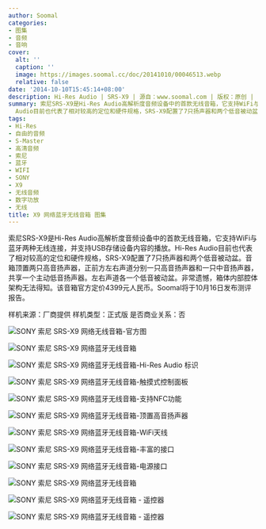 ```yaml
---
author: Soomal
categories:
- 图集
- 音频
- 音响
cover:
  alt: ''
  caption: ''
  image: https://images.soomal.cc/doc/20141010/00046513.webp
  relative: false
date: '2014-10-10T15:45:14+08:00'
description: Hi-Res Audio | SRS-X9 | 源自：www.soomal.com | 版权：原创 |  平均/总评分：10.00/30
summary: 索尼SRS-X9是Hi-Res Audio高解析度音频设备中的首款无线音箱，它支持WiFi与蓝牙两种无线连接，并支持USB存储设备内容的播放。Hi-Res
  Audio目前也代表了相对较高的定位和硬件规格，SRS-X9配置了7只扬声器和两个低音被动盆。该音箱官方定价4399元人民币。Soomal将于10月16日发布测评报告。
tags:
- Hi-Res
- 自由的音频
- S-Master
- 高清音频
- 索尼
- 蓝牙
- WIFI
- SONY
- X9
- 无线音频
- 数字功放
- 无线
title: X9 网络蓝牙无线音箱 图集
---
```


索尼SRS-X9是Hi-Res Audio高解析度音频设备中的首款无线音箱，它支持WiFi与蓝牙两种无线连接，并支持USB存储设备内容的播放。Hi-Res Audio目前也代表了相对较高的定位和硬件规格，SRS-X9配置了7只扬声器和两个低音被动盆。音箱顶置两只高音扬声器，正前方左右声道分别一只高音扬声器和一只中音扬声器，共享一个主动低音扬声器。左右声道各一个低音被动盆。非常遗憾，箱体内部腔体架构无法得知。该音箱官方定价4399元人民币。Soomal将于10月16日发布测评报告。

样机来源：厂商提供
样机类型：正式版
是否商业关系：否

![SONY 索尼 SRS-X9 网络无线音箱-官方图](https://images.soomal.cc/doc/20141010/00046513.webp)




![SONY 索尼 SRS-X9 网络蓝牙无线音箱](https://images.soomal.cc/doc/20141010/00046514.webp)




![SONY 索尼 SRS-X9 网络蓝牙无线音箱-Hi-Res Audio 标识](https://images.soomal.cc/doc/20141010/00046515.webp)




![SONY 索尼 SRS-X9 网络蓝牙无线音箱-触摸式控制面板](https://images.soomal.cc/doc/20141010/00046516.webp)




![SONY 索尼 SRS-X9 网络蓝牙无线音箱-支持NFC功能](https://images.soomal.cc/doc/20141010/00046517.webp)




![SONY 索尼 SRS-X9 网络蓝牙无线音箱-顶置高音扬声器](https://images.soomal.cc/doc/20141010/00046518.webp)




![SONY 索尼 SRS-X9 网络蓝牙无线音箱-WiFi天线](https://images.soomal.cc/doc/20141010/00046519.webp)




![SONY 索尼 SRS-X9 网络蓝牙无线音箱-丰富的接口](https://images.soomal.cc/doc/20141010/00046520.webp)




![SONY 索尼 SRS-X9 网络蓝牙无线音箱-电源接口](https://images.soomal.cc/doc/20141010/00046521.webp)




![SONY 索尼 SRS-X9 网络蓝牙无线音箱](https://images.soomal.cc/doc/20141010/00046522.webp)




![SONY 索尼 SRS-X9 网络蓝牙无线音箱 - 遥控器](https://images.soomal.cc/doc/20141010/00046525.webp)




![SONY 索尼 SRS-X9 网络蓝牙无线音箱 - 遥控器](https://images.soomal.cc/doc/20141010/00046526.webp)
